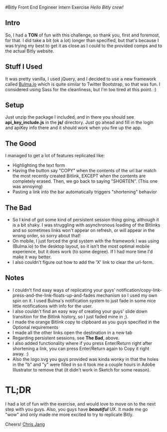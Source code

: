 #Bitly Front End Engineer Intern Exercise
*Hello Bitly crew!*

## Intro
So, I had a **TON** of fun with this challenge, so thank you, first and foremost, for that.
I did take a bit (ok a lot) longer than specified, but that's because I was trying my
best to get it as close as I could to the provided comps and to the actual Bitly website.

## Stuff I Used
It was pretty vanilla, I used jQuery, and I decided to use a new framework called
[Bulma.io](http://bulma.io) which is quite similar to Twitter Bootstrap, so that was fun.
I considered using Sass for the cleanliness, but I'm too tired at this point. :)

## Setup
Just unzip the package I included, and in there you should see **api_key_include.js** in the **js/**
directory. Just go ahead and fill in the login and apiKey info there and it should work
when you fire up the app.

## The Good
I managed to get a lot of features replicated like:
 + Highlighting the text form
 + Having the button say "COPY" when the contents of the url bar match the most
   recently created Bitlink, EXCEPT when the contents are completely erased. Then,
   we go back to saying "SHORTEN". (This one was annoying)
 + Pasting a link into the bar automatically triggers "shortening" behavior

## The Bad
 + So I kind of got some kind of persistent session thing going, although it is a bit
   shaky. I was struggling with asynchronous loading of the Bitlinks and so sometimes
   links won't appear on refresh, or will appear in the wrong order, so sorry about that!
 + On mobile, I just forced the grid system with the framework I was using (Bulma.io)
   to the desktop layout, so it isn't the most optimal mobile experience, but it does
   work (to some degree). If I had more time I'd make it way better.
 + I also couldn't figure out how to add the 'X' link to clear the url-form.

## Notes
 + I couldn't find easy ways of replicating your guys' notification/copy-link-press-and-the-link-floats-up-and-fades mechanism
   so I used my own spin on it. I used Bulma's notification system to just fade in
   some nice little notifications with info for the user.
 + I also couldn't find an easy way of creating your guys' slide down transition for
   the Bitlink history, so I just faded mine in ;).
 + I made the orange Bitlink copy to clipboard as you guys specified in the Optional requirements
 + I made all the other links open the destination in a new tab
 + Regarding persistent sessions, see **The Bad**, above.
 + I also added functionality where if you press Enter/Return right after shortening a link,
   you can press Enter/Return again to Copy it right away. :)
 + Also the logo.svg you guys provided was kinda wonky in that the holes in the "b" and "y" were
   filled in so it took me a couple hours in Adobe Illustrator to remove that (it didn't work in Sketch for some reason).

 # TL;DR
 I had a lot of fun with the exercise, and would love to move on to the next step with you guys.
 Also, you guys have ***beautiful*** UX. It made me go "wow" and only made me more
 excited to try to replicate Bitly.

 Cheers!
 [Chris Jang](http://chrisjang.com)
